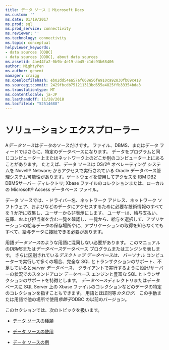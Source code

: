 ```yaml
---
title: データ ソース | Microsoft Docs
ms.custom: ''
ms.date: 01/19/2017
ms.prod: sql
ms.prod_service: connectivity
ms.reviewer: ''
ms.technology: connectivity
ms.topic: conceptual
helpviewer_keywords:
- data sources [ODBC]
- data sources [ODBC], about data sources
ms.assetid: 4ae44fa2-0b9b-4e19-ab45-c1dc93b68406
author: MightyPen
ms.author: genemi
manager: craigg
ms.openlocfilehash: eb02dd54ea57af668e56fe910ca92830fb09c418
ms.sourcegitcommit: 2429fbcdb751211313bd655a4825ffb33354bda3
ms.translationtype: MT
ms.contentlocale: ja-JP
ms.lasthandoff: 11/28/2018
ms.locfileid: "52514688"
---
```

# <a name="data-sources"></a>ソリューション エクスプローラー
A*データソース*はデータのソースだけです。 ファイル、DBMS、またはデータ フィードではさらに、特定のデータベースになります。 データをプログラムと同じコンピューター上またはネットワーク上のどこか別のコンピューター上にあることがあります。 たとえば、データ ソースは OS/2® オペレーティング システムを Novell® Netware; からアクセスで実行されている Oracle データベース管理システム可能性があります。ゲートウェイを使用してアクセスを IBM DB2 DBMSサーバー ディレクトリ; Xbase ファイルのコレクションまたは、ローカルの Microsoft® Access データベース ファイル。  
  
 データ ソースでは、- ドライバー名、ネットワーク アドレス、ネットワーク ソフトウェア、およびなどのデータにアクセスするために必要な技術情報のすべてを 1 か所に収集し、ユーザーから非表示にします。 ユーザーは、給与支払い、在庫、および担当者を含む一覧を確認し、一覧から、給与を選択して、アプリケーションの給与データの保存場所やに、アプリケーションの取得を知らなくてもすべて、給与データに接続できる必要があります。  
  
 用語*データソース*のような用語に混同しない必要があります。 このマニュアルの*DBMS*または*データベース*データベース プログラムまたはエンジンを表します。 さらに区別されている*デスクトップ データベースは、* パーソナル コンピューターで実行して多くの場合、完全な SQL とトランザクションのサポート、不足していると*server データベース、* クライアントで実行するように設計/サーバーの状況でのスタンドアロン データベース エンジンと豊富な SQL とトランザクションのサポートを特徴とします。 *データベース*ディレクトリまたはデータベースに SQL Server 上の Xbase ファイルのコレクションなどのデータの特定のコレクションを指すこともできます。 用語とほぼ同等*カタログ、* この手動または用語で他の場所で使用*修飾子*ODBC の以前のバージョン。  
  
 このセクションでは、次のトピックを扱います。  
  
-   [データ ソースの種類](../../odbc/reference/types-of-data-sources.md)  
  
-   [データ ソースの使用](../../odbc/reference/using-data-sources.md)  
  
-   [データ ソースの例](../../odbc/reference/data-source-example.md)
